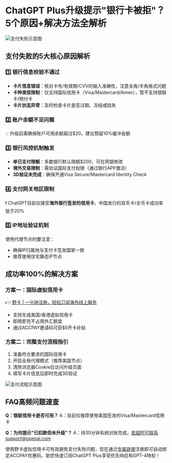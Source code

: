 # ChatGPT Plus升级提示"银行卡被拒"？5个原因+解决方法全解析

![支付失败示意图](https://segmentfault.com/img/bVddZQr)

## 支付失败的5大核心原因解析

### 1️⃣ 银行信息校验不通过
- **卡片信息错误**：核对卡号/有效期/CVV的输入准确性，注意全角/半角格式问题
- **卡种类型限制**：仅支持国际信用卡（Visa/Mastercard/Amex），暂不支持银联卡/预付卡
- **卡片状态异常**：及时检查卡片是否过期、冻结或挂失

### 2️⃣ 账户余额不足问题
💡 升级前需确保账户可用余额超过$20，建议预留10%缓冲金额

### 3️⃣ 银行风控机制触发
- **单日支付限额**：多数银行默认限额$200，可在网银修改
- **境外交易限制**：需验证国际支付权限（通过银行APP激活）
- **3D验证未完成**：确保开通Visa Secure/Mastercard Identity Check

### 4️⃣ 支付网关地区限制
❗️ ChatGPT目前仅接受**海外银行签发的信用卡**，中国发行的双币卡/全币卡成功率低于20%

### 5️⃣ IP地址验证机制
使用代理节点时要注意：
- 确保IP归属地与支付卡签发国家一致
- 推荐使用住宅静态IP节点

## 成功率100%的解决方案

### 方案一：国际虚拟信用卡
👉 [野卡 | 一分钟注册，轻松订阅海外线上服务](https://bbtdd.com/yeka)
- 支持生成美国/香港虚拟信用卡
- 即用即充不占用外汇额度
- 通过ACCPAY邀请码可获$5开卡补贴

### 方案二：完整支付流程指引
1. 准备符合要求的国际信用卡
2. 开启全局代理模式（推荐美国节点）
3. 清除浏览器Cookie后访问升级页面
4. 填写卡片信息后即时完成3D验证

![支付流程示意图](https://segmentfault.com/img/bVdcTzF)

## FAQ高频问题速查
**Q：银联信用卡是否可用？**
A：目前仅推荐使用美国签发的Visa/Mastercard信用卡

**Q：为何提示"已扣款但未升级"？**
A：待30分钟系统对账完成，若超时可联系support@openai.com

使用野卡虚拟信用卡可有效避免支付失败问题，现在通过[专属链接](https://bbtdd.com/yeka)注册即可自动绑定ACCPAY优惠码，助您快速订阅ChatGPT Plus享受优先响应和GPT-4特权！